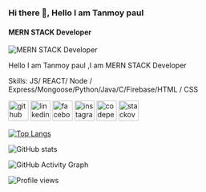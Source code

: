 ### Hi there 👋, Hello I am Tanmoy paul
#### MERN STACK Developer
![MERN STACK Developer](https://arturssmirnovs.github.io/github-profile-readme-generator/images/banner.png)

Hello I am Tanmoy paul ,I am MERN STACK Developer

Skills:  JS/ REACT/ Node / Express/Mongoose/Python/Java/C/Firebase/HTML / CSS



[<img src='https://cdn.jsdelivr.net/npm/simple-icons@3.0.1/icons/github.svg' alt='github' height='40'>](https://github.com/tanmoypaul1005)  [<img src='https://cdn.jsdelivr.net/npm/simple-icons@3.0.1/icons/linkedin.svg' alt='linkedin' height='40'>](https://www.linkedin.com/in/tanmoy-paul-911633214/)  [<img src='https://cdn.jsdelivr.net/npm/simple-icons@3.0.1/icons/facebook.svg' alt='facebook' height='40'>](https://www.facebook.com/tanmoy.paul00)  [<img src='https://cdn.jsdelivr.net/npm/simple-icons@3.0.1/icons/instagram.svg' alt='instagram' height='40'>](https://www.instagram.com/tanmoypaul2729/)  [<img src='https://cdn.jsdelivr.net/npm/simple-icons@3.0.1/icons/codepen.svg' alt='codepen' height='40'>](https://codepen.io/tanmoypaul1005)  [<img src='https://cdn.jsdelivr.net/npm/simple-icons@3.0.1/icons/stackoverflow.svg' alt='stackoverflow' height='40'>](https://stackoverflow.com/users/tanmoypaul1005)  

[![Top Langs](https://github-readme-stats.vercel.app/api/top-langs/?username=tanmoypaul1005)](https://github.com/anuraghazra/github-readme-stats)

![GitHub stats](https://github-readme-stats.vercel.app/api?username=tanmoypaul1005&show_icons=true)  

![GitHub Activity Graph](https://activity-graph.herokuapp.com/graph?username=tanmoypaul1005)  

![Profile views](https://gpvc.arturio.dev/tanmoypaul1005)  

